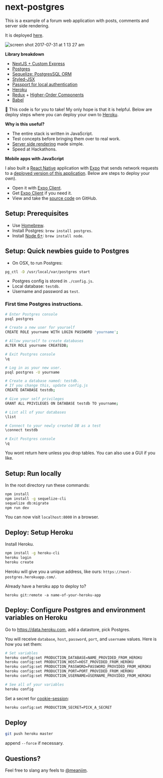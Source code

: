 # next-postgres

This is a example of a forum web application with posts, comments and server side rendering.

It is deployed [here](https://next-postgres.herokuapp.com/).

![screen shot 2017-07-31 at 1 13 27 am](https://user-images.githubusercontent.com/310223/28768733-a04035e4-758d-11e7-889f-513859de2f77.png)

**Library breakdown**

- [NextJS + Custom Express](https://github.com/zeit/next.js/)
- [Postgres](https://www.postgresql.org/)
- [Sequelize: PostgresSQL ORM](http://docs.sequelizejs.com/)
- [Styled-JSX](https://github.com/zeit/styled-jsx)
- [Passport for local authentication](http://passportjs.org/)
- [Heroku](https://www.heroku.com)
- [Redux](http://redux.js.org/) + [Higher-Order Components](https://facebook.github.io/react/docs/higher-order-components.html)
- [Babel](https://babeljs.io/)

🐨 This code is for you to take! My only hope is that it is helpful. Below are deploy steps where you can deploy your own to [Heroku](https://www.heroku.com).

**Why is this useful?**

- The entire stack is written in JavaScript.
- Test concepts before bringing them over to real work.
- [Server side rendering](https://zeit.co/blog/next2) made simple.
- Speed at Hackathons.

**Mobile apps with JavaScript**

I also built a [React Native](https://facebook.github.io/react-native/) application with [Expo](https://expo.io) that sends network requests to a [deployed version of this application](https://next-postgres.herokuapp.com/). Below are steps to deploy your own).

- Open it with [Expo Client](https://expo.io/@jimmylee/expo-next-postgres).
- Get [Expo Client](https://expo.io/tools) if you need it.
- View and take the [source code](https://github.com/jimmylee/expo-next-postgres) on GitHub.

## Setup: Prerequisites

- Use [Homebrew](https://brew.sh/).
- Install Postgres: `brew install postgres`.
- Install [Node 6+](https://nodejs.org/en/): `brew install node`.


## Setup: Quick newbies guide to Postgres

- On OSX, to run Postgres: 

```sh
pg_ctl -D /usr/local/var/postgres start
```

- Postgres config is stored in `./config.js`.
- Local database: `testdb`. 
- Username and password as `test`.

### First time Postgres instructions.

```sh
# Enter Postgres console
psql postgres

# Create a new user for yourself
CREATE ROLE yourname WITH LOGIN PASSWORD 'yourname';

# Allow yourself to create databases
ALTER ROLE yourname CREATEDB;

# Exit Postgres console
\q

# Log in as your new user.
psql postgres -U yourname

# Create a database named: testdb.
# If you change this, update config.js
CREATE DATABASE testdb;

# Give your self privileges
GRANT ALL PRIVILEGES ON DATABASE testdb TO yourname;

# List all of your databases
\list

# Connect to your newly created DB as a test
\connect testdb

# Exit Postgres console
\q
```

You wont return here unless you drop tables. You can also use a GUI if you like.


## Setup: Run locally

In the root directory run these commands:

```sh
npm install
npm install -g sequelize-cli
sequelize db:migrate
npm run dev
```

You can now visit `localhost:8000` in a browser.


## Deploy: Setup Heroku

Install Heroku.

```sh
npm install -g heroku-cli
heroku login
heroku create
```

Heroku will give you a unique address, like ours: `https://next-postgres.herokuapp.com/`.

Already have a heroku app to deploy to?

```
heroku git:remote -a name-of-your-heroku-app
```



## Deploy: Configure Postgres and environment variables on Heroku

Go to https://data.heroku.com, add a datastore, pick Postgres.

You will receive `database`, `host`, `password`, `port`, and `username` values. Here is how you set them:

```sh
# Set variables
heroku config:set PRODUCTION_DATABASE=NAME_PROVIDED_FROM_HEROKU
heroku config:set PRODUCTION_HOST=HOST_PROVIDED_FROM_HEROKU
heroku config:set PRODUCTION_PASSWORD=PASSWORD_PROVIDED_FROM_HEROKU
heroku config:set PRODUCTION_PORT=PORT_PROVIDED_FROM_HEROKU
heroku config:set PRODUCTION_USERNAME=USERNAME_PROVIDED_FROM_HEROKU

# See all of your variables
heroku config
```

Set a secret for [cookie-session](https://github.com/expressjs/cookie-session):

```sh
heroku config:set PRODUCTION_SECRET=PICK_A_SECRET
```



## Deploy

```sh
git push heroku master
```

append `--force` if necessary.



## Questions?

Feel free to slang any feels to [@meanjim](https://twitter.com/meanjim).